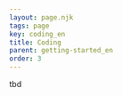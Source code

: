 ```yaml
---
layout: page.njk
tags: page
key: coding_en
title: Coding
parent: getting-started_en
order: 3
---
```


tbd